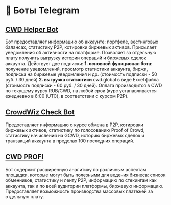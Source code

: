 # 🤖 Боты Telegram

## [CWD Helper Bot](https://t.me/cwd\_helper\_bot)

Бот предоставляет информацию об аккаунте: портфеле, вестинговых балансах, статистику P2P, котировки биржевых активов. Присылает уведомления об активности на платформе. Позволяет за отдельную плату получить выгрузку истории операций и биржевых сделок аккаунта.
Действует две подписки:
**1. основной функционал бота**: получение уведомлений, просмотр статистики аккаунта, биржи, подписка на биржевые уведомления и др. (стоимость подписки - 50 руб. / 30 дней)
**2. выгрузка статистики** cwd.global в виде Excel файла (стоимость подписки - 60 руб. / 30 дней).
Оплата производится в CWD по текущему курсу RUB/CWD, на любой срок (курс устанавливается ежедневно в 6:00 (UTC), в соответствии с курсом P2P).

## [CrowdWiz Check Bot](https://t.me/crowd\_check\_bot)

Предоставляет информацию о курсе обмена в P2P, котировки биржевых активов, статистику по голосованию Proof of Crowd, статистику начислений на GCWD, историю биржевых сделок и транзакций аккаунта в пределах 100 последних операций.

## [CWD PROFI](https://t.me/cwd\_profi\_bot)

Бот содержит расширенную аналитику по различным аспектам площадки, которые могут быть полезными для ведения бизнеса: список обменников, статистику и ленту P2P, информацию по стекингам как аккаунта, так и по всей аудитории платформы, биржевую информацию. Предоставляет возможность производства массовых платежей за отдельную плату.
